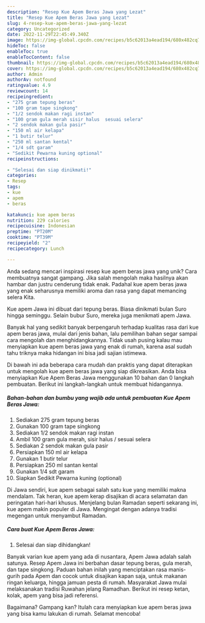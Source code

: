 ```yaml
---
description: "Resep Kue Apem Beras Jawa yang Lezat"
title: "Resep Kue Apem Beras Jawa yang Lezat"
slug: 4-resep-kue-apem-beras-jawa-yang-lezat
category: Uncategorized
date: 2022-11-29T22:45:49.340Z
image: https://img-global.cpcdn.com/recipes/b5c62013a4ead194/680x482cq70/kue-apem-beras-jawa-foto-resep-utama.jpg
hideToc: false
enableToc: true
enableTocContent: false
thumbnail: https://img-global.cpcdn.com/recipes/b5c62013a4ead194/680x482cq70/kue-apem-beras-jawa-foto-resep-utama.jpg
cover: https://img-global.cpcdn.com/recipes/b5c62013a4ead194/680x482cq70/kue-apem-beras-jawa-foto-resep-utama.jpg
author: Admin
authorAv: notfound
ratingvalue: 4.9
reviewcount: 14
recipeingredient:
- "275 gram tepung beras"
- "100 gram tape singkong"
- "1/2 sendok makan ragi instan"
- "100 gram gula merah sisir halus  sesuai selera"
- "2 sendok makan gula pasir"
- "150 ml air kelapa"
- "1 butir telur"
- "250 ml santan kental"
- "1/4 sdt garam"
- "Sedikit Pewarna kuning optional"
recipeinstructions:

- "Selesai dan siap dinikmati!"
categories:
- Resep
tags:
- kue
- apem
- beras

katakunci: kue apem beras 
nutrition: 229 calories
recipecuisine: Indonesian
preptime: "PT20M"
cooktime: "PT39M"
recipeyield: "2"
recipecategory: Lunch

---
```





Anda sedang mencari inspirasi resep kue apem beras jawa yang unik? Cara membuatnya sangat gampang. Jika salah mengolah maka hasilnya akan hambar dan justru cenderung tidak enak. Padahal kue apem beras jawa yang enak seharusnya memiliki aroma dan rasa yang dapat memancing selera Kita.





Kue apem Jawa ini dibuat dari tepung beras. Biasa dinikmati bulan Suro hingga seminggu. Selain bubur Suro, mereka juga menikmati apem Jawa.

Banyak hal yang sedikit banyak berpengaruh terhadap kualitas rasa dari kue apem beras jawa, mulai dari jenis bahan, lalu pemilihan bahan segar sampai cara mengolah dan menghidangkannya. Tidak usah pusing kalau mau menyiapkan kue apem beras jawa yang enak di rumah, karena asal sudah tahu triknya maka hidangan ini bisa jadi sajian istimewa.






Di bawah ini ada beberapa cara mudah dan praktis yang dapat diterapkan untuk mengolah kue apem beras jawa yang siap dikreasikan. Anda bisa menyiapkan Kue Apem Beras Jawa menggunakan 10 bahan dan 0 langkah pembuatan. Berikut ini langkah-langkah untuk membuat hidangannya.

<!--inarticleads1-->

##### Bahan-bahan dan bumbu yang wajib ada untuk pembuatan Kue Apem Beras Jawa:

1. Sediakan 275 gram tepung beras
1. Gunakan 100 gram tape singkong
1. Sediakan 1/2 sendok makan ragi instan
1. Ambil 100 gram gula merah, sisir halus / sesuai selera
1. Sediakan 2 sendok makan gula pasir
1. Persiapkan 150 ml air kelapa
1. Gunakan 1 butir telur
1. Persiapkan 250 ml santan kental
1. Gunakan 1/4 sdt garam
1. Siapkan Sedikit Pewarna kuning (optional)


Di Jawa sendiri, kue apem sebagai salah satu kue yang memiliki makna mendalam. Tak heran, kue apem kerap disajikan di acara selamatan dan peringatan hari-hari khusus. Menjelang bulan Ramadan seperti sekarang ini, kue apem makin populer di Jawa. Mengingat dengan adanya tradisi megengan untuk menyambut Ramadan. 

<!--inarticleads2-->

##### Cara buat Kue Apem Beras Jawa:


1. Selesai dan siap dihidangkan!

Banyak varian kue apem yang ada di nusantara, Apem Jawa adalah salah satunya. Resep Apem Jawa ini berbahan dasar tepung beras, gula merah, dan tape singkong. Paduan bahan inilah yang menciptakan rasa manis-gurih pada Apem dan cocok untuk disajikan kapan saja, untuk makanan ringan keluarga, hingga jamuan pesta di rumah. Masyarakat Jawa mulai melaksanakan tradisi Ruwahan jelang Ramadhan. Berikut ini resep ketan, kolak, apem yang bisa jadi referensi. 

Bagaimana? Gampang kan? Itulah cara menyiapkan kue apem beras jawa yang bisa kamu lakukan di rumah. Selamat mencoba!
